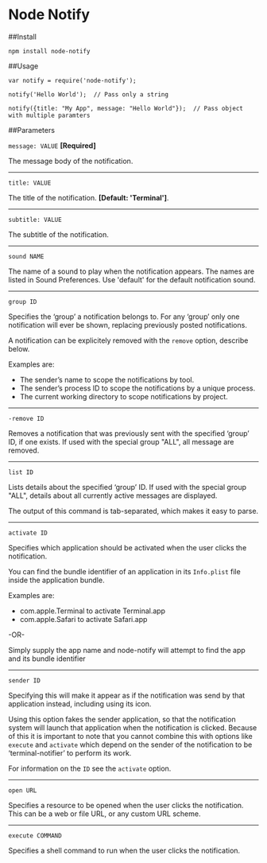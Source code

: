 Node Notify
================

##Install

`npm install node-notify`

##Usage

```
var notify = require('node-notify');

notify('Hello World');  // Pass only a string

notify({title: "My App", message: "Hello World"});  // Pass object with multiple paramters
```

##Parameters

`message: VALUE` **[Required]**

The message body of the notification.

---
`title: VALUE`

The title of the notification. **[Default: 'Terminal']**.

---
`subtitle: VALUE`

The subtitle of the notification.

---
`sound NAME`

The name of a sound to play when the notification appears. The names are listed in Sound Preferences. Use 'default' for the default notification sound.

---
`group ID`

Specifies the ‘group’ a notification belongs to. For any ‘group’ only one notification will ever be shown, replacing previously posted notifications.

A notification can be explicitely removed with the `remove` option, describe below.

Examples are:

- The sender’s name to scope the notifications by tool.
- The sender’s process ID to scope the notifications by a unique process.
- The current working directory to scope notifications by project.

---
`-remove ID`

Removes a notification that was previously sent with the specified ‘group’ ID, if one exists. If used with the special group "ALL", all message are removed.

---
`list ID`

Lists details about the specified ‘group’ ID. If used with the special group "ALL", details about all currently active messages are displayed.

The output of this command is tab-separated, which makes it easy to parse.

---
`activate ID`

Specifies which application should be activated when the user clicks the notification.

You can find the bundle identifier of an application in its `Info.plist` file inside the application bundle.

Examples are:

- com.apple.Terminal to activate Terminal.app
- com.apple.Safari to activate Safari.app

-OR-

Simply supply the app name and node-notify will attempt to find the app and its bundle identifier


---
`sender ID`

Specifying this will make it appear as if the notification was send by that application instead, including using its icon.

Using this option fakes the sender application, so that the notification system will launch that application when the notification is clicked. Because of this it is important to note that you cannot combine this with options like `execute` and `activate` which depend on the sender of the notification to be ‘terminal-notifier’ to perform its work.

For information on the `ID` see the `activate` option.

---
`open URL`

Specifies a resource to be opened when the user clicks the notification. This can be a web or file URL, or any custom URL scheme.

---
`execute COMMAND`

Specifies a shell command to run when the user clicks the notification.